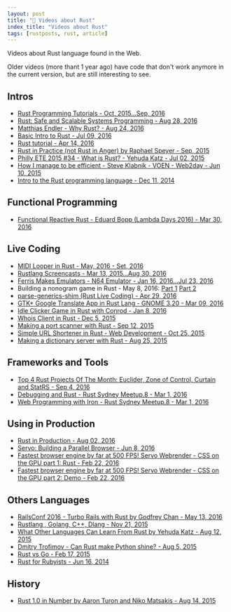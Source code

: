 ```yaml
---
layout: post
title: "📜 Videos about Rust"
index_title: "Videos about Rust"
tags: [rustposts, rust, article]
---
```


Videos about Rust language found in the Web.

Older videos (more thant 1 year ago) have code that don't work anymore in the current version, but are still interesting to see.

## Intros

- [Rust Programming Tutorials - Oct, 2015...Sep, 2016](https://www.youtube.com/playlist?list=PL0Fqs05rod8D80WKBCeT326CT8vcAm_N9)
- [Rust: Safe and Scalable Systems Programming - Aug 28, 2016](https://www.youtube.com/watch?v=GbWECt0M3CI&ab_channel=TNGTechnologyConsultingGmbH)
- [Matthias Endler - Why Rust? - Aug 24, 2016](https://www.youtube.com/watch?v=imtejBNbm0o&ab_channel=Codemotion)
- [Basic Intro to Rust - Jul 09, 2016](https://www.youtube.com/watch?v=jiJSnYP5EuU&ab_channel=RegisBoudinot)
- [Rust tutorial - Apr 14, 2016](https://www.youtube.com/watch?v=U1EFgCNLDB8&ab_channel=DerekBanas)
- [Rust in Practice (not Rust in Anger) by Raphael Speyer - Sep, 2015](https://www.youtube.com/watch?v=UIJ1CLtcKG4&ab_channel=FP-Syd)
- [Philly ETE 2015 #34 - What is Rust? - Yehuda Katz - Jul 02, 2015](https://www.youtube.com/watch?v=vWKRNP57QIs&ab_channel=ChariotSolutions)
- [How I manage to be efficient - Steve Klabnik - VOEN - Web2day - Jun 10, 2015](https://www.youtube.com/watch?v=CSYilkhDHzw&ab_channel=Web2day)
- [Intro to the Rust programming language - Dec 11, 2014](https://www.youtube.com/watch?v=agzf6ftEsLU&ab_channel=Code&SupplyCo)

## Functional Programming

- [Functional Reactive Rust - Eduard Bopp (Lambda Days 2016) - Mar 30, 2016](https://www.youtube.com/watch?v=Gkz5_XvVEGs)

## Live Coding

- [MIDI Looper in Rust - May, 2016 - Set, 2016](https://www.youtube.com/playlist?list=PLguYJK7ydFE7a6k7f0apQOxbpvpQeoPqE)
- [Rustlang Screencasts - Mar 13, 2015...Aug 30, 2016](https://www.youtube.com/watch?v=sv9fTlU7SCA&list=PLTOeCUgrkpMNEHx6j0vCH0cuyAIVZadnc&ab_channel=JMArcher)
- [Ferris Makes Emulators - N64 Emulator - Jan 16, 2016...Jul 23, 2016](https://www.youtube.com/playlist?list=PL-sXmdrqqYYcznDg4xwAJWQgNL2gRray2)
- Building a nonogram game in Rust - May 8, 2016: [Part 1](https://www.youtube.com/watch?v=m3N7cI4cOy4&ab_channel=panicbit) [Part 2](https://www.youtube.com/watch?v=WhA6vjLPsKA&ab_channel=panicbit)
- [parse-generics-shim (Rust Live Coding) - Apr 29, 2016](https://www.youtube.com/watch?v=4StWqCVgYdg&ab_channel=Quxxy)
- [GTK+ Google Translate App in Rust Lang - GNOME 3.20 - Mar 09, 2016](https://www.youtube.com/watch?v=Yu2p9-n4aaA&ab_channel=WOGUE)
- [Idle Clicker Game in Rust with Conrod - Jan 8, 2016](https://www.youtube.com/watch?v=2LZovaiW4Zw&ab_channel=G%C3%B6kberkYalt%C4%B1rakl%C4%B1)
- [Whois Client in Rust - Dec 5, 2015](https://www.youtube.com/watch?v=PATgoESCiI8&ab_channel=G%C3%B6kberkYalt%C4%B1rakl%C4%B1)
- [Making a port scanner with Rust - Sep 12, 2015](https://www.youtube.com/watch?v=AMyiLHRWPG0&ab_channel=G%C3%B6kberkYalt%C4%B1rakl%C4%B1)
- [Simple URL Shortener in Rust - Web Development - Oct 25, 2015](https://www.youtube.com/watch?v=Ae44aZAac3w&ab_channel=G%C3%B6kberkYalt%C4%B1rakl%C4%B1)
- [Making a dictionary server with Rust - Aug 25, 2015](https://www.youtube.com/watch?v=DeSfIj5TTPI&ab_channel=G%C3%B6kberkYalt%C4%B1rakl%C4%B1)

## Frameworks and Tools

- [Top 4 Rust Projects Of The Month: Euclider, Zone of Control, Curtain and StatRS - Sep 4, 2016](https://www.youtube.com/watch?v=3D7Dil933J8&ab_channel=ABitWiseGuy)
- [Debugging and Rust - Rust Sydney Meetup.8 - Mar 1, 2016](https://www.youtube.com/watch?v=ves_y06MCww&ab_channel=CasparKrieger(youtube))
- [Web Programming with Iron - Rust Sydney Meetup.8 - Mar 1, 2016](https://www.youtube.com/watch?v=Sr5QcYyGrCo&ab_channel=CasparKrieger(youtube))

## Using in Production

- [Rust in Production - Aug 02, 2016](https://www.infoq.com/presentations/rust-production)
- [Servo: Building a Parallel Browser - Jun 8, 2016](https://www.youtube.com/watch?v=hHzrHwWBCtc&ab_channel=10TV)
- [Fastest browser engine by far at 500 FPS! Servo Webrender - CSS on the GPU part 1: Rust - Feb 22, 2016](https://www.youtube.com/watch?v=BTURkjYJ_uk&ab_channel=KyvaGo)
- [Fastest browser engine by far at 500 FPS! Servo Webrender - CSS on the GPU part 2: Demo - Feb 22, 2016](https://www.youtube.com/watch?v=erfnCaeLxSI&ab_channel=KyvaGo)

## Others Languages

- [RailsConf 2016 - Turbo Rails with Rust by Godfrey Chan - May 13, 2016](https://www.youtube.com/watch?v=PbJI8yCsEkA&ab_channel=Confreaks)
- [Rustlang , Golang, C++, Dlang - Nov 21, 2015](https://www.youtube.com/watch?v=ynQoaajojIs&ab_channel=GolangVids)
- [What Other Languages Can Learn From Rust by Yehuda Katz - Aug 12, 2015](https://www.youtube.com/watch?v=uCaYkUmdtPw&ab_channel=CodeGenius)
- [Dmitry Trofimov - Can Rust make Python shine? - Aug 5, 2015](https://www.youtube.com/watch?v=weAxEoEfl0M&ab_channel=EuroPythonConference)
- [Rust vs Go - Feb 17, 2015](https://www.youtube.com/watch?v=WVZ7yMvxImo&ab_channel=SebastianThiel)
- [Rust for Rubyists - Jun 16, 2014](https://www.youtube.com/watch?v=Q5MLIY1oa1s&ab_channel=SvitlaSystemsOfficial)

## History

- [Rust 1.0 in Number by Aaron Turon and Niko Matsakis - Aug 14, 2015](https://www.youtube.com/watch?v=jDQaIl_1Nfk&ab_channel=Confreaks)

